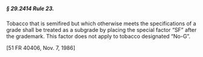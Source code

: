 ##### § 29.2414 Rule 23. #####

Tobacco that is semifired but which otherwise meets the specifications of a grade shall be treated as a subgrade by placing the special factor “SF” after the grademark. This factor does not apply to tobacco designated “No-G”.

[51 FR 40406, Nov. 7, 1986]